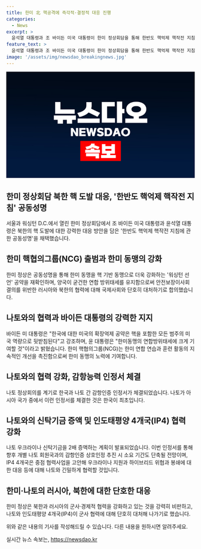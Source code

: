 ```yaml
---
title: 한미 北 핵공격에 즉각적·결정적 대응 진행
categories:
  - News
excerpt: >
  윤석열 대통령과 조 바이든 미국 대통령이 한미 정상회담을 통해 한반도 핵억제 핵작전 지침 공동성명 채택, 러·북 협력에 대응하겠다고 발표했다. 이로써 한미는 핵 기반 동맹 강화를 재확인했으며, 핵·재래식 통합을 통한 합동 대응 능력 구축에 의미를 부여했다. 또한 나토와의 감항인증 인정서 체결로 한미가 함께하는 확장 억제 시스템 구축됐다고 밝혔다. 내년 2400만달러로 2배 증액된 나토 우크라이나 신탁기금으로 인도적, 안보, 재건 지원을 계속할 예정이다.
feature_text: >
  윤석열 대통령과 조 바이든 미국 대통령이 한미 정상회담을 통해 한반도 핵억제 핵작전 지침 공동성명 채택, 러·북 협력에 대응하겠다고 발표했다. 이로써 한미는 핵 기반 동맹 강화를 재확인했으며, 핵·재래식 통합을 통한 합동 대응 능력 구축에 의미를 부여했다. 또한 나토와의 감항인증 인정서 체결로 한미가 함께하는 확장 억제 시스템 구축됐다고 밝혔다. 내년 2400만달러로 2배 증액된 나토 우크라이나 신탁기금으로 인도적, 안보, 재건 지원을 계속할 예정이다.
image: '/assets/img/newsdao_breakingnews.jpg'
---
```


<p><img src="/assets/img/newsdao_breakingnews.jpg" alt="cryptoinkorea 속보" /></p>

<h2>한미 정상회담 북한 핵 도발 대응, '한반도 핵억제 핵작전 지침' 공동성명</h2>

<p>서울과 워싱턴 D.C.에서 열린 한미 정상회담에서 조 바이든 미국 대통령과 윤석열 대통령은 북한의 핵 도발에 대한 강력한 대응 방안을 담은 '한반도 핵억제 핵작전 지침에 관한 공동성명'을 채택했습니다.</p>

<h2>한미 핵협의그룹(NCG) 출범과 한미 동맹의 강화</h2>

<p>한미 정상은 공동성명을 통해 한미 동맹을 핵 기반 동맹으로 더욱 강화하는 '워싱턴 선언' 공약을 재확인하며, 양국이 굳건한 연합 방위태세를 유지함으로써 안전보장이사회 결의를 위반한 러시아와 북한의 협력에 대해 국제사회와 단호히 대처하기로 합의했습니다.</p>

<h2>나토와의 협력과 바이든 대통령의 강력한 지지</h2>

<p>바이든 미 대통령은 "한국에 대한 미국의 확장억제 공약은 핵을 포함한 모든 범주의 미국 역량으로 뒷받침된다"고 강조하며, 윤 대통령은 "한미동맹의 연합방위태세에 크게 기여할 것"이라고 밝혔습니다. 한미 핵협의그룹(NCG)는 한미 연합 연습과 훈련 활동의 지속적인 개선을 촉진함으로써 한미 동맹의 노력에 기여합니다.</p>

<h2>나토와의 협력 강화, 감항능력 인정서 체결</h2> 

<p>나토 정상회의를 계기로 한국과 나토 간 감항인증 인정서가 체결되었습니다. 나토가 아시아 국가 중에서 이런 인정서를 체결한 것은 한국이 최초입니다. </p>

<h2>나토와의 신탁기금 증액 및 인도태평양 4개국(IP4) 협력 강화</h2>

<p>나토 우크라이나 신탁기금을 2배 증액하는 계획이 발표되었습니다. 이번 인정서를 통해 향후 개별 나토 회원국과의 감항인증 상호인정 추진 시 소요 기간도 단축될 전망이며, IP4 4개국은 중점 협력사업을 고안해 우크라이나 지원과 하이브리드 위협과 봉쇄에 대한 대응 등에 대해 나토와 긴밀하게 협력할 것입니다.</p>

<h2>한미·나토의 러시아, 북한에 대한 단호한 대응</h2>

<p>한미 정상은 북한과 러시아의 군사·경제적 협력을 강화하고 있는 것을 강력히 비판하고, 나토와 인도태평양 4개국(IP4)이 군사 협력에 대해 단호히 대처해 나가기로 했습니다.</p>

<p>위와 같은 내용의 기사를 작성해드릴 수 있습니다. 다른 내용을 원하시면 알려주세요.</p>
실시간 뉴스 속보는, <a href="https://newsdao.kr" rel="dofollow">https://newsdao.kr</a>


